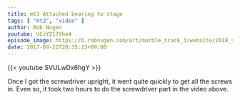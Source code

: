 ```yaml
---
title: mt3 Attached bearing to stage
tags: [ "mt3", "video" ]
author: Rob Nugen
youtube: UCiYZ17Yhe4
episode_image: https://b.robnugen.com/art/marble_track_3/website/2018_sep_02_mt3_placeholder.png
date: 2017-09-22T20:35:13+09:00
---
```


{{< youtube SVULwDx6hgY >}}

Once I got the screwdriver upright, it went quite quickly to get all
the screws in.  Even so, it took two hours to do the screwdriver part
in the video above.

